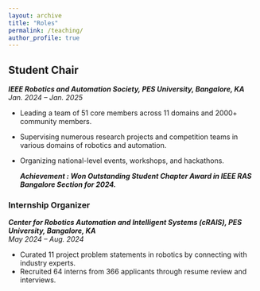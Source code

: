 ```yaml
---
layout: archive
title: "Roles"
permalink: /teaching/
author_profile: true
---
```

## Student Chair  
***IEEE Robotics and Automation Society, PES University, Bangalore, KA***  
*Jan. 2024 – Jan. 2025*  
- Leading a team of 51 core members across 11 domains and 2000+ community members.  
- Supervising numerous research projects and competition teams in various domains of robotics and automation.  
- Organizing national-level events, workshops, and hackathons.

  ***Achievement : Won Outstanding Student Chapter Award in IEEE RAS Bangalore Section for 2024.***

### Internship Organizer  
***Center for Robotics Automation and Intelligent Systems (cRAIS), PES University, Bangalore, KA***  
*May 2024 – Aug. 2024*  
- Curated 11 project problem statements in robotics by connecting with industry experts.  
- Recruited 64 interns from 366 applicants through resume review and interviews.
